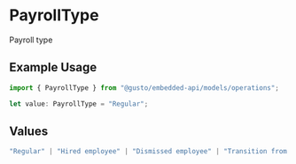 # PayrollType

Payroll type

## Example Usage

```typescript
import { PayrollType } from "@gusto/embedded-api/models/operations";

let value: PayrollType = "Regular";
```

## Values

```typescript
"Regular" | "Hired employee" | "Dismissed employee" | "Transition from old pay schedule"
```